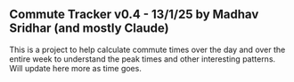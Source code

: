 Commute Tracker v0.4 - 13/1/25 
by Madhav Sridhar (and mostly Claude)
---

This is a project to help calculate commute times over the day and over the entire week to understand the peak times and other interesting patterns. Will update here more as time goes.
